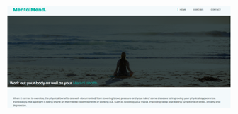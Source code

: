 ![images](https://github.com/omdamodhar/images/blob/main/Screenshot%202025-06-24%20224703.png?raw=true)
